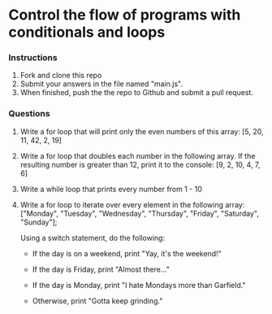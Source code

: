 # Control the flow of programs with conditionals and loops

### Instructions 

1. Fork and clone this repo
1. Submit your answers in the file named "main.js". 
1. When finished, push the the repo to Github and submit a pull request. 

### Questions

1. Write a for loop that will print only the even numbers of this array: [5, 20, 11, 42, 2, 19]

1. Write a for loop that doubles each number in the following array. If the resulting number is greater than 12, print it to the console: [9, 2, 10, 4, 7, 6]

1. Write a while loop that prints every number from 1 - 10

1. Write a for loop to iterate over every element in the following array: ["Monday", "Tuesday", "Wednesday", "Thursday", "Friday", "Saturday", "Sunday"];

   Using a switch statement, do the following:
   
   - If the day is on a weekend, print "Yay, it's the weekend!"
   
   - If the day is Friday, print "Almost there..."
   
   - If the day is Monday, print "I hate Mondays more than Garfield."
   
   - Otherwise, print "Gotta keep grinding."
